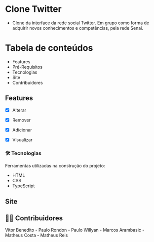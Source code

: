 # Clone Twitter
* Clone da interface da rede social Twitter. Em grupo como forma de adquirir novos conhecimentos e competências, pela rede Senai.


Tabela de conteúdos
=================
<!--ts-->
   * Features
   * Pré-Requisitos
   * Tecnologias
   * Site
   * Contribuidores 
<!--te-->

<h2>Features</h2>

- [x] Alterar
- [x] Remover
- [x] Adicionar
- [x] Visualizar


### 🛠 Tecnologias

Ferramentas utilizadas na construção do projeto:

- HTML
- CSS
- TypeScript


## Site 







## 👨‍💻 Contribuidores

Vitor Benedito - Paulo Rondon -
Paulo Willyan - Marcos Arambasic -
Matheus Costa - Matheus Reis